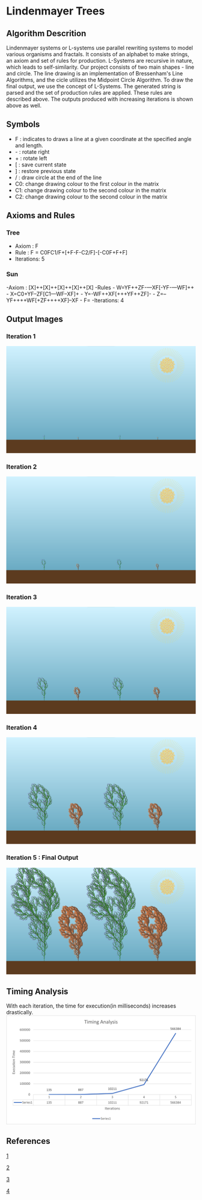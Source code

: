# Lindenmayer Trees
## Algorithm Descrition
Lindenmayer systems or L-systems use parallel rewriting systems to model various organisms and fractals. It consists of an alphabet to make strings, an axiom and set of rules for production. L-Systems are recursive in nature, which leads to self-similarity. Our project consists of two main shapes - line and circle. The line drawing is an implementation of Bressenham's Line Algorithms, and the cicle utilizes the Midpoint Circle Algorithm. To draw the final output, we use the concept of L-Systems. The generated string is parsed and the set of production rules are applied. These rules are described above. The outputs produced with increasing iterations is shown above as well.
## Symbols
- F : indicates to draws a line at a given coordinate at the specified angle and length.
- \- : rotate right
- \+ : rotate left
- [ : save current state
- ] : restore previous state
- / : draw circle at the end of the line
- C0: change drawing colour to the first colour in the matrix
- C1: change drawing colour to the second colour in the matrix
- C2: change drawing colour to the second colour in the matrix
## Axioms and Rules
### Tree
- Axiom : F
- Rule : F = C0FC1/F+[+F-F-C2/F]-[-C0F+F+F]
- Iterations: 5
### Sun
-Axiom : [X]++[X]++[X]++[X]++[X]
-Rules
    - W=YF++ZF-—XF[-YF-—WF]++
    - X=C0+YF–ZF[C1—WF–XF]+
    - Y=-WF++XF[+++YF++ZF]-
    - Z=–YF++++WF[+ZF++++XF]–XF
    - F=
-Iterations: 4
## Output Images
### Iteration 1
![](/Output%20images/it1.png)
### Iteration 2
![](/Output%20images/it2.png)
### Iteration 3
![](/Output%20images/it3.png)
### Iteration 4
![](/Output%20images/it4.png)
### Iteration 5 : Final Output
![](/Output%20images/final_image.png)
## Timing Analysis
With each iteration, the time for execution(in milliseconds) increases drastically.
![](/Output%20images/TimeAnalysis.png)
## References
[1](https://paulbourke.net/fractals/lsys/)

[2](https://www.youtube.com/watch?v=f6ra024-ASY&t=1134s)

[3](http://alvyray.com/Papers/CG/PlantsFractalsandFormalLanguages.pdf)

[4](https://docs.racket-lang.org/lindenmayer/Interpreting_L-systems.html?source=post_page--&mdash;98e07de6bd63-------------------&mdash;)
